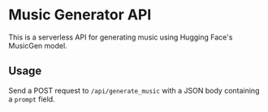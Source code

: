 # Music Generator API

This is a serverless API for generating music using Hugging Face's MusicGen model.

## Usage

Send a POST request to `/api/generate_music` with a JSON body containing a `prompt` field.
